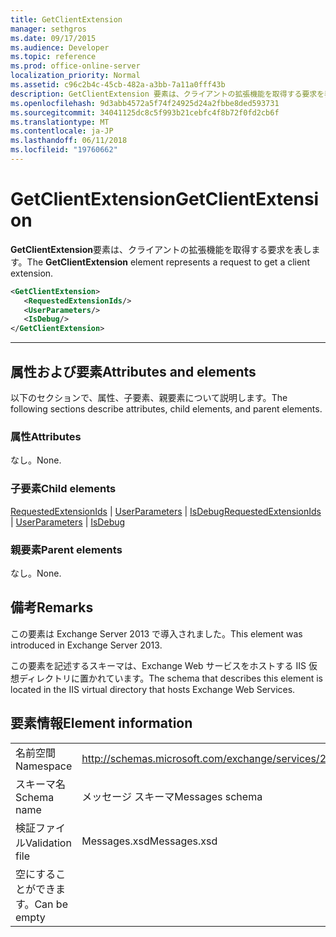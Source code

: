 ```yaml
---
title: GetClientExtension
manager: sethgros
ms.date: 09/17/2015
ms.audience: Developer
ms.topic: reference
ms.prod: office-online-server
localization_priority: Normal
ms.assetid: c96c2b4c-45cb-482a-a3bb-7a11a0fff43b
description: GetClientExtension 要素は、クライアントの拡張機能を取得する要求を表します。
ms.openlocfilehash: 9d3abb4572a5f74f24925d24a2fbbe8ded593731
ms.sourcegitcommit: 34041125dc8c5f993b21cebfc4f8b72f0fd2cb6f
ms.translationtype: MT
ms.contentlocale: ja-JP
ms.lasthandoff: 06/11/2018
ms.locfileid: "19760662"
---
```

# <a name="getclientextension"></a><span data-ttu-id="78698-103">GetClientExtension</span><span class="sxs-lookup"><span data-stu-id="78698-103">GetClientExtension</span></span>

<span data-ttu-id="78698-104">**GetClientExtension**要素は、クライアントの拡張機能を取得する要求を表します。</span><span class="sxs-lookup"><span data-stu-id="78698-104">The **GetClientExtension** element represents a request to get a client extension.</span></span> 
  
```XML
<GetClientExtension>
   <RequestedExtensionIds/>
   <UserParameters/>
   <IsDebug/>
</GetClientExtension>
```

 ****
## <a name="attributes-and-elements"></a><span data-ttu-id="78698-105">属性および要素</span><span class="sxs-lookup"><span data-stu-id="78698-105">Attributes and elements</span></span>

<span data-ttu-id="78698-106">以下のセクションで、属性、子要素、親要素について説明します。</span><span class="sxs-lookup"><span data-stu-id="78698-106">The following sections describe attributes, child elements, and parent elements.</span></span>
  
### <a name="attributes"></a><span data-ttu-id="78698-107">属性</span><span class="sxs-lookup"><span data-stu-id="78698-107">Attributes</span></span>

<span data-ttu-id="78698-108">なし。</span><span class="sxs-lookup"><span data-stu-id="78698-108">None.</span></span>
  
### <a name="child-elements"></a><span data-ttu-id="78698-109">子要素</span><span class="sxs-lookup"><span data-stu-id="78698-109">Child elements</span></span>

<span data-ttu-id="78698-110">[RequestedExtensionIds](requestedextensionids.md) | [UserParameters](userparameters.md) | [IsDebug](isdebug.md)</span><span class="sxs-lookup"><span data-stu-id="78698-110">[RequestedExtensionIds](requestedextensionids.md) | [UserParameters](userparameters.md) | [IsDebug](isdebug.md)</span></span>
  
### <a name="parent-elements"></a><span data-ttu-id="78698-111">親要素</span><span class="sxs-lookup"><span data-stu-id="78698-111">Parent elements</span></span>

<span data-ttu-id="78698-112">なし。</span><span class="sxs-lookup"><span data-stu-id="78698-112">None.</span></span>
  
## <a name="remarks"></a><span data-ttu-id="78698-113">備考</span><span class="sxs-lookup"><span data-stu-id="78698-113">Remarks</span></span>

<span data-ttu-id="78698-114">この要素は Exchange Server 2013 で導入されました。</span><span class="sxs-lookup"><span data-stu-id="78698-114">This element was introduced in Exchange Server 2013.</span></span>
  
<span data-ttu-id="78698-115">この要素を記述するスキーマは、Exchange Web サービスをホストする IIS 仮想ディレクトリに置かれています。</span><span class="sxs-lookup"><span data-stu-id="78698-115">The schema that describes this element is located in the IIS virtual directory that hosts Exchange Web Services.</span></span>
  
## <a name="element-information"></a><span data-ttu-id="78698-116">要素情報</span><span class="sxs-lookup"><span data-stu-id="78698-116">Element information</span></span>

|||
|:-----|:-----|
|<span data-ttu-id="78698-117">名前空間</span><span class="sxs-lookup"><span data-stu-id="78698-117">Namespace</span></span>  <br/> |http://schemas.microsoft.com/exchange/services/2006/messages  <br/> |
|<span data-ttu-id="78698-118">スキーマ名</span><span class="sxs-lookup"><span data-stu-id="78698-118">Schema name</span></span>  <br/> |<span data-ttu-id="78698-119">メッセージ スキーマ</span><span class="sxs-lookup"><span data-stu-id="78698-119">Messages schema</span></span>  <br/> |
|<span data-ttu-id="78698-120">検証ファイル</span><span class="sxs-lookup"><span data-stu-id="78698-120">Validation file</span></span>  <br/> |<span data-ttu-id="78698-121">Messages.xsd</span><span class="sxs-lookup"><span data-stu-id="78698-121">Messages.xsd</span></span>  <br/> |
|<span data-ttu-id="78698-122">空にすることができます。</span><span class="sxs-lookup"><span data-stu-id="78698-122">Can be empty</span></span>  <br/> ||
   

